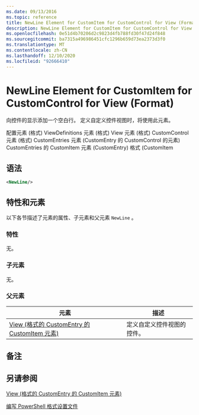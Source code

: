```yaml
---
ms.date: 09/13/2016
ms.topic: reference
title: NewLine Element for CustomItem for CustomControl for View (Format)
description: NewLine Element for CustomItem for CustomControl for View (Format)
ms.openlocfilehash: 0e51d4b70206d2c9823d4fb788fd30f47d24f848
ms.sourcegitcommit: ba7315a496986451cfc1296b659d73ea2373d3f0
ms.translationtype: MT
ms.contentlocale: zh-CN
ms.lasthandoff: 12/10/2020
ms.locfileid: "92666410"
---
```

# <a name="newline-element-for-customitem-for-customcontrol-for-view-format"></a>NewLine Element for CustomItem for CustomControl for View (Format)

向控件的显示添加一个空白行。 定义自定义控件视图时，将使用此元素。

配置元素 (格式) ViewDefinitions 元素 (格式) View 元素 (格式) CustomControl 元素 (格式) CustomEntries 元素 (CustomEntry 的 CustomControl 的元素) CustomEntries 的 CustomItem 元素 (CustomEntry) 格式 (CustomItem

## <a name="syntax"></a>语法

```xml
<NewLine/>
```

## <a name="attributes-and-elements"></a>特性和元素

以下各节描述了元素的属性、子元素和父元素 `NewLine` 。

### <a name="attributes"></a>特性

无。

### <a name="child-elements"></a>子元素

无。

### <a name="parent-elements"></a>父元素

|元素|描述|
|-------------|-----------------|
|[View (格式的 CustomEntry 的 CustomItem 元素) ](./customitem-element-for-customentry-for-customcontrol-for-view-format.md)|定义自定义控件视图的控件。|

## <a name="remarks"></a>备注

## <a name="see-also"></a>另请参阅

[View (格式的 CustomEntry 的 CustomItem 元素) ](./customitem-element-for-customentry-for-customcontrol-for-view-format.md)

[编写 PowerShell 格式设置文件](./writing-a-powershell-formatting-file.md)

